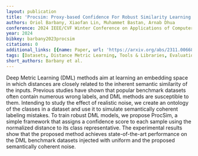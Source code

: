```yaml
---
layout: publication
title: 'Procsim: Proxy-based Confidence For Robust Similarity Learning'
authors: Oriol Barbany, Xiaofan Lin, Muhammet Bastan, Arnab Dhua
conference: 2024 IEEE/CVF Winter Conference on Applications of Computer Vision (WACV)
year: 2024
bibkey: barbany2023procsim
citations: 0
additional_links: [{name: Paper, url: 'https://arxiv.org/abs/2311.00668'}]
tags: [Datasets, Distance Metric Learning, Tools & Libraries, Evaluation]
short_authors: Barbany et al.
---
```

Deep Metric Learning (DML) methods aim at learning an embedding space in
which distances are closely related to the inherent semantic similarity of the
inputs. Previous studies have shown that popular benchmark datasets often
contain numerous wrong labels, and DML methods are susceptible to them.
Intending to study the effect of realistic noise, we create an ontology of the
classes in a dataset and use it to simulate semantically coherent labeling
mistakes. To train robust DML models, we propose ProcSim, a simple framework
that assigns a confidence score to each sample using the normalized distance to
its class representative. The experimental results show that the proposed
method achieves state-of-the-art performance on the DML benchmark datasets
injected with uniform and the proposed semantically coherent noise.